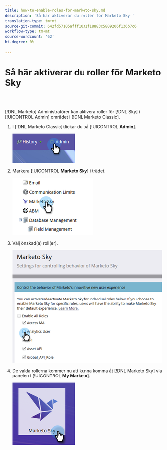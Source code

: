```yaml
---
title: how-to-enable-roles-for-marketo-sky.md
description: 'Så här aktiverar du roller för Marketo Sky '
translation-type: tm+mt
source-git-commit: 642fd57105afff1031f18883c5809206f136b7c6
workflow-type: tm+mt
source-wordcount: '62'
ht-degree: 0%

---
```



# Så här aktiverar du roller för Marketo Sky

<br> 

[!DNL Marketo] Administratörer kan aktivera roller för [!DNL Sky] i [!UICONTROL Admin] området i [!DNL Marketo Classic].

1. I [!DNL Marketo Classic]klickar du på [!UICONTROL **Admin**].

   ![Bild ett](/help/sky/assets/home/how-to-enable-roles-for-marketo-sky/how-to-enable-roles-for-marketo-sky-1.png)

1. Markera [!UICONTROL **Marketo Sky**] i trädet.

   ![Bild två](/help/sky/assets/home/how-to-enable-roles-for-marketo-sky/how-to-enable-roles-for-marketo-sky-2.png)

1. Välj önskad(a) roll(er).

   ![Bild tre](/help/sky/assets/home/how-to-enable-roles-for-marketo-sky/how-to-enable-roles-for-marketo-sky-3.png)

1. De valda rollerna kommer nu att kunna komma åt [!DNL Marketo Sky] via panelen i [!UICONTROL **My Marketo**].

   ![Bild fyra](/help/sky/assets/home/how-to-enable-roles-for-marketo-sky/how-to-enable-roles-for-marketo-sky-4.png)